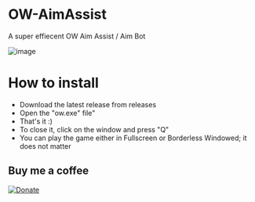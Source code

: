 # OW-AimAssist
 A super effiecent OW Aim Assist / Aim Bot

![image](https://user-images.githubusercontent.com/16229710/195044424-0bbd35b6-e1b1-4ec7-9ba9-9d9d0da377bb.png)

# How to install

* Download the latest release from releases
* Open the "ow.exe" file" 
* That's it :)
* To close it, click on the window and press "Q"
* You can play the game either in Fullscreen or Borderless Windowed; it does not matter

## Buy me a coffee

[![Donate](https://img.shields.io/badge/Donate-PayPal-green.svg)]([https://www.paypal.com/cgi-bin/webscr?cmd=_s-xclick&hosted_button_id=59LH5AHNQ8XZW](https://www.paypal.com/donate/?business=TH2SR7262CULL&no_recurring=0&item_name=Thanks+%3A%29&currency_code=CAD))
